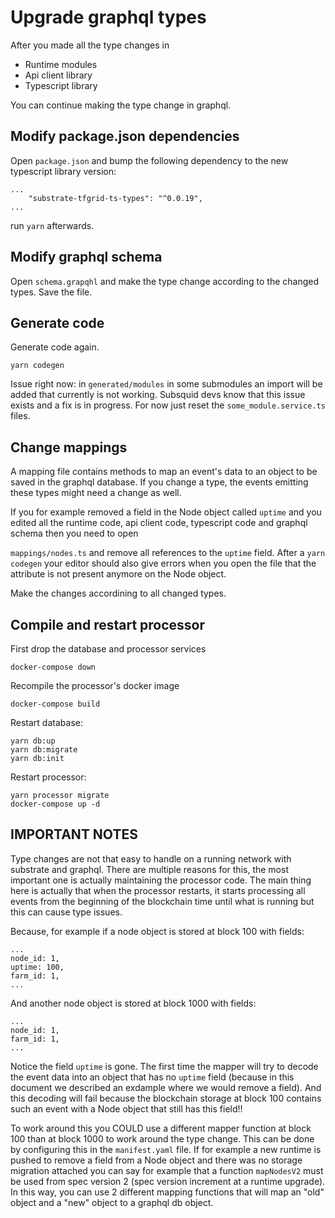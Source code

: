 # Upgrade graphql types

After you made all the type changes in 

- Runtime modules
- Api client library
- Typescript library

You can continue making the type change in graphql.

## Modify package.json dependencies

Open `package.json` and bump the following dependency to the new typescript library version:

```
...
    "substrate-tfgrid-ts-types": "^0.0.19",
...
```

run `yarn` afterwards.

## Modify graphql schema

Open `schema.grapqhl` and make the type change according to the changed types. Save the file.

## Generate code

Generate code again.

```
yarn codegen
```

Issue right now: in `generated/modules` in some submodules an import will be added that currently is not working. Subsquid devs know that this issue exists and a fix is in progress. For now just reset the `some_module.service.ts` files.

## Change mappings

A mapping file contains methods to map an event's data to an object to be saved in the graphql database. If you change a type, the events emitting these types might need a change as well.

If you for example removed a field in the Node object called `uptime` and you edited all the runtime code, api client code, typescript code and graphql schema then you need to open

`mappings/nodes.ts` and remove all references to the `uptime` field. After a `yarn codegen` your editor should also give errors when you open the file that the attribute is not present anymore on the Node object.

Make the changes accordining to all changed types.

## Compile and restart processor

First drop the database and processor services

```
docker-compose down
```

Recompile the processor's docker image

```
docker-compose build
```

Restart database:

```
yarn db:up
yarn db:migrate
yarn db:init
```

Restart processor:

```
yarn processor migrate
docker-compose up -d
```

## IMPORTANT NOTES

Type changes are not that easy to handle on a running network with substrate and graphql. There are multiple reasons for this, the most important one is actually maintaining the processor code. The main thing here is actually that when the processor restarts, it starts processing all events from the beginning of the blockchain time until what is running but this can cause type issues.

Because, for example if a node object is stored at block 100 with fields:

```
...
node_id: 1,
uptime: 100,
farm_id: 1,
...
```

And another node object is stored at block 1000 with fields:

```
...
node_id: 1,
farm_id: 1,
...
```

Notice the field `uptime` is gone. The first time the mapper will try to decode the event data into an object that has no `uptime` field (because in this document we described an exdample where we would remove a field). And this decoding will fail because the blockchain storage at block 100 contains such an event with a Node object that still has this field!! 

To work around this you COULD use a different mapper function at block 100 than at block 1000 to work around the type change. This can be done by configuring this in the `manifest.yaml` file. If for example a new runtime is pushed to remove a field from a Node object and there was no storage migration attached you can say for example that a function `mapNodesV2` must be used from spec version 2 (spec version increment at a runtime upgrade). In this way, you can use 2 different mapping functions that will map an "old" object and a "new" object to a graphql db object.

